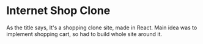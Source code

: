 # Internet Shop Clone

As the title says, It's a shopping clone site, made in React. Main idea was to implement shopping cart, so had to build whole site around it.
